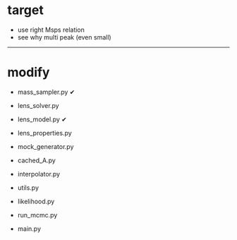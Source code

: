 # target

- use right Msps relation
- see why multi peak (even small)

---------------
# modify





- mass_sampler.py      &#x2714;
- lens_solver.py
- lens_model.py        &#x2714;
- lens_properties.py

- mock_generator.py

- cached_A.py 
- interpolator.py
- utils.py

- likelihood.py
- run_mcmc.py
- main.py
